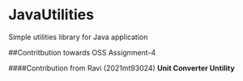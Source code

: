 # JavaUtilities
Simple utilities library for Java application

##Contritbution towards OSS Assignment-4

####Contribution from Ravi (2021mt93024)
 **Unit Converter Untility**